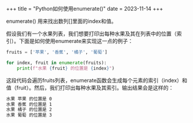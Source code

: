 +++
title = "Python如何使用enumerate()"
date = 2023-11-14
+++

enumerate() 用来找出数列[]里面的index和值。

假设我们有一个水果列表，我们想要打印出每种水果及其在列表中的位置（索引）。下面是如何使用enumerate来实现这一点的例子：

```python
fruits = ['苹果', '香蕉', '橘子', '葡萄']

for index, fruit in enumerate(fruits):
    print(f"水果 {fruit} 的位置是 {index}")
```

这段代码会遍历fruits列表，enumerate函数会生成每个元素的索引（index）和值（fruit）。然后，我们打印出每种水果及其索引。输出结果会是这样的：

```bash
水果 苹果 的位置是 0
水果 香蕉 的位置是 1
水果 橘子 的位置是 2
水果 葡萄 的位置是 3
```
